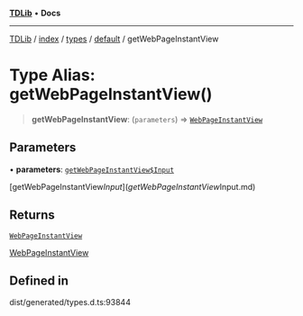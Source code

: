 [**TDLib**](../../../../../../README.md) • **Docs**

***

[TDLib](../../../../../../modules.md) / [index](../../../../../README.md) / [types](../../../README.md) / [default](../README.md) / getWebPageInstantView

# Type Alias: getWebPageInstantView()

> **getWebPageInstantView**: (`parameters`) => [`WebPageInstantView`](WebPageInstantView.md)

## Parameters

• **parameters**: [`getWebPageInstantView$Input`](getWebPageInstantView$Input.md)

[getWebPageInstantView$Input](getWebPageInstantView$Input.md)

## Returns

[`WebPageInstantView`](WebPageInstantView.md)

[WebPageInstantView](WebPageInstantView.md)

## Defined in

dist/generated/types.d.ts:93844

